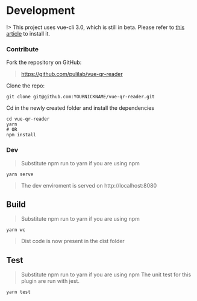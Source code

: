 # Development

!> This project uses vue-cli 3.0, which is still in beta. Please refer to [this article](https://github.com/vuejs/vue-cli) to install it.

### Contribute

Fork the repository on GitHub:

> https://github.com/pulilab/vue-qr-reader

Clone the repo:

```shell
git clone git@github.com:YOURNICKNAME/vue-qr-reader.git
```

Cd in the newly created folder and install the dependencies

```shell
cd vue-qr-reader
yarn
# OR
npm install
```

### Dev
> Substitute npm run to yarn if you are using npm

```shell
yarn serve
```

> The dev enviroment is served on http://localhost:8080

## Build
> Substitute npm run to yarn if you are using npm

```shell
yarn wc
```

> Dist code is now present in the dist folder


## Test
> Substitute npm run to yarn if you are using npm
The unit test for this plugin are run with jest.

```shell
yarn test
```
